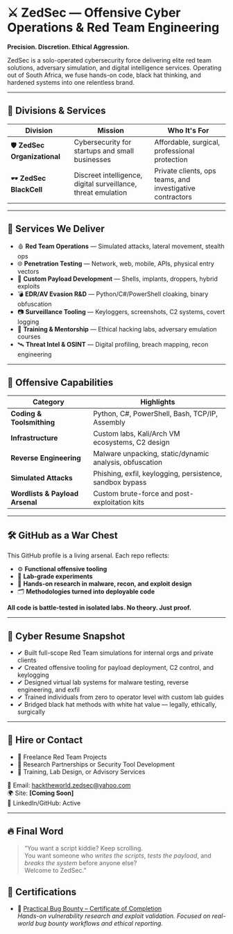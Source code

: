 # ⚔️ ZedSec — Offensive Cyber Operations & Red Team Engineering

**Precision. Discretion. Ethical Aggression.**

ZedSec is a solo-operated cybersecurity force delivering elite red team solutions, adversary simulation, and digital intelligence services. Operating out of South Africa, we fuse hands-on code, black hat thinking, and hardened systems into one relentless brand.

---

## 💼 Divisions & Services

| Division | Mission | Who It's For |
|---------|---------|--------------|
| 🛡️ **ZedSec Organizational** | Cybersecurity for startups and small businesses | Affordable, surgical, professional protection |
| 🕶️ **ZedSec BlackCell** | Discreet intelligence, digital surveillance, threat emulation | Private clients, ops teams, and investigative contractors |

---

## 🔧 Services We Deliver

- 🩸 **Red Team Operations** — Simulated attacks, lateral movement, stealth ops
- 🌐 **Penetration Testing** — Network, web, mobile, APIs, physical entry vectors
- 🧬 **Custom Payload Development** — Shells, implants, droppers, hybrid exploits
- 💣 **EDR/AV Evasion R&D** — Python/C#/PowerShell cloaking, binary obfuscation
- 📷 **Surveillance Tooling** — Keyloggers, screenshots, C2 systems, covert logging
- 🧠 **Training & Mentorship** — Ethical hacking labs, adversary emulation courses
- 🛰️ **Threat Intel & OSINT** — Digital profiling, breach mapping, recon engineering

---

## 🧠 Offensive Capabilities

| Category         | Highlights                                                                 |
|------------------|---------------------------------------------------------------------------|
| **Coding & Toolsmithing** | Python, C#, PowerShell, Bash, TCP/IP, Assembly |
| **Infrastructure** | Custom labs, Kali/Arch VM ecosystems, C2 design |
| **Reverse Engineering** | Malware unpacking, static/dynamic analysis, obfuscation |
| **Simulated Attacks** | Phishing, exfil, keylogging, persistence, sandbox bypass |
| **Wordlists & Payload Arsenal** | Custom brute-force and post-exploitation kits |

---

## 🛠️ GitHub as a War Chest

This GitHub profile is a living arsenal. Each repo reflects:
- ⚙️ **Functional offensive tooling**
- 🧪 **Lab-grade experiments**
- 🔬 **Hands-on research in malware, recon, and exploit design**
- 🗂️ **Methodologies turned into deployable code**

**All code is battle-tested in isolated labs. No theory. Just proof.**

---

## 🧾 Cyber Resume Snapshot

- ✔ Built full-scope Red Team simulations for internal orgs and private clients
- ✔ Created offensive tooling for payload deployment, C2 control, and keylogging
- ✔ Designed virtual lab systems for malware testing, reverse engineering, and exfil
- ✔ Trained individuals from zero to operator level with custom lab guides
- ✔ Bridged black hat methods with white hat value — legally, ethically, surgically

---

## 💬 Hire or Contact

- 🤝 Freelance Red Team Projects
- 🧪 Research Partnerships or Security Tool Development
- 🧠 Training, Lab Design, or Advisory Services

📧 Email: hacktheworld.zedsec@yahoo.com  
🌍 Site: **[Coming Soon]**  
🔗 LinkedIn/GitHub: Active

---

## 🔥 Final Word

> “You want a script kiddie? Keep scrolling.  
> You want someone who *writes the scripts*, *tests the payload*, and *breaks the system* before anyone else?  
> Welcome to ZedSec.”

## 📜 Certifications

- 🐞 [Practical Bug Bounty – Certificate of Completion](./certifications/ZedSec_BugBounty_Certificate.pdf)  
  _Hands-on vulnerability research and exploit validation. Focused on real-world bug bounty workflows and ethical reporting._

